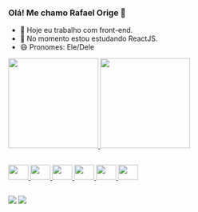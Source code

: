 ### Olá! Me chamo Rafael Orige 👋

- 🔭 Hoje eu trabalho com front-end.
- 🌱 No momento estou estudando ReactJS.
- 😄 Pronomes: Ele/Dele

<div>
  <a href="https://github.com/rafael-orige">
  <img height="180em" src="https://github-readme-stats.vercel.app/api?username=rafael-orige&show_icons=true&theme=dark&include_all_commits=true&count_private=true&locale=pt-br"/>
  <img height="180em" src="https://github-readme-stats.vercel.app/api/top-langs/?username=rafael-orige&layout=compact&langs_count=7&theme=dark&locale=pt-br"/>
</div>

  ##
  
 <div>
  <img height="30" width="40" src="https://cdn.jsdelivr.net/gh/devicons/devicon/icons/javascript/javascript-original.svg" />
  <img height="30" width="40" src="https://cdn.jsdelivr.net/gh/devicons/devicon/icons/react/react-original.svg" />
  <img height="30" width="40" src="https://cdn.jsdelivr.net/gh/devicons/devicon/icons/html5/html5-plain.svg" />
  <img height="30" width="40" src="https://cdn.jsdelivr.net/gh/devicons/devicon/icons/css3/css3-plain.svg" />
  <img height="30" width="40" src="https://cdn.jsdelivr.net/gh/devicons/devicon/icons/sass/sass-original.svg" />
  <img height="30" width="40" src="https://cdn.jsdelivr.net/gh/devicons/devicon/icons/bootstrap/bootstrap-plain.svg" />
 </div>
  
  ##
  
  <div>
    <a href="https://www.linkedin.com/in/rafael-vargas-363013221/" target="_blank"><img src="https://img.shields.io/badge/LinkedIn-0077B5?style=for-the-badge&logo=linkedin&logoColor=white" target="_blank" /></a>
    <a href="https://www.linkedin.com/in/rafael-vargas-363013221/" target="_blank"><img src="https://img.shields.io/badge/Facebook-1877F2?style=for-the-badge&logo=facebook&logoColor=white" target="_blank" /></a>
    
    
  </div>
